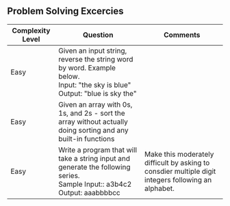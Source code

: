## Problem Solving Excercies
|  Complexity Level     |  Question     |  Comments |
|-------------------------|--------------------|---------------|
|  Easy | Given an input string, reverse the string word by word. Example below. <br> Input: "the sky is blue" <br> Output: "blue is sky the"  |
|  Easy | Given an array with 0s, 1s, and 2s - sort the array without actually doing sorting and any built-in functions |
| Easy | Write a program that will take a string input and generate the following series. <br> Sample Input:: a3b4c2 <br> Output: aaabbbbcc <br> | Make this moderately difficult by asking to consdier multiple digit integers following an alphabet. |
